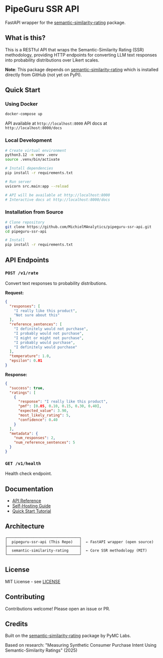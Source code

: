 # PipeGuru SSR API

FastAPI wrapper for the [semantic-similarity-rating](https://github.com/pymc-labs/semantic-similarity-rating) package.

## What is this?

This is a RESTful API that wraps the Semantic-Similarity Rating (SSR) methodology, providing HTTP endpoints for converting LLM text responses into probability distributions over Likert scales.

**Note**: This package depends on [semantic-similarity-rating](https://github.com/pymc-labs/semantic-similarity-rating) which is installed directly from GitHub (not yet on PyPI).

## Quick Start

### Using Docker

```bash
docker-compose up
```

API available at `http://localhost:8000`
API docs at `http://localhost:8000/docs`

### Local Development

```bash
# Create virtual environment
python3.12 -m venv .venv
source .venv/bin/activate

# Install dependencies
pip install -r requirements.txt

# Run server
uvicorn src.main:app --reload

# API will be available at http://localhost:8000
# Interactive docs at http://localhost:8000/docs
```

### Installation from Source

```bash
# Clone repository
git clone https://github.com/MichielMAnalytics/pipeguru-ssr-api.git
cd pipeguru-ssr-api

# Install
pip install -r requirements.txt
```

## API Endpoints

### `POST /v1/rate`

Convert text responses to probability distributions.

**Request:**
```json
{
  "responses": [
    "I really like this product",
    "Not sure about this"
  ],
  "reference_sentences": [
    "I definitely would not purchase",
    "I probably would not purchase",
    "I might or might not purchase",
    "I probably would purchase",
    "I definitely would purchase"
  ],
  "temperature": 1.0,
  "epsilon": 0.01
}
```

**Response:**
```json
{
  "success": true,
  "ratings": [
    {
      "response": "I really like this product",
      "pmf": [0.05, 0.10, 0.15, 0.30, 0.40],
      "expected_value": 3.90,
      "most_likely_rating": 5,
      "confidence": 0.40
    }
  ],
  "metadata": {
    "num_responses": 2,
    "num_reference_sentences": 5
  }
}
```

### `GET /v1/health`

Health check endpoint.

## Documentation

- [API Reference](docs/api-reference.md)
- [Self-Hosting Guide](docs/self-hosting.md)
- [Quick Start Tutorial](docs/quickstart.md)

## Architecture

```
┌─────────────────────────────────┐
│  pipeguru-ssr-api (This Repo)   │  ← FastAPI wrapper (open source)
├─────────────────────────────────┤
│  semantic-similarity-rating     │  ← Core SSR methodology (MIT)
└─────────────────────────────────┘
```

## License

MIT License - see [LICENSE](LICENSE)

## Contributing

Contributions welcome! Please open an issue or PR.

## Credits

Built on the [semantic-similarity-rating](https://github.com/pymc-labs/semantic-similarity-rating) package by PyMC Labs.

Based on research: "Measuring Synthetic Consumer Purchase Intent Using Semantic-Similarity Ratings" (2025)
